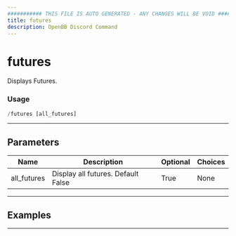 ```yaml
---
########### THIS FILE IS AUTO GENERATED - ANY CHANGES WILL BE VOID ###########
title: futures
description: OpenBB Discord Command
---
```


# futures

Displays Futures.

### Usage

```python wordwrap
/futures [all_futures]
```

---

## Parameters

| Name | Description | Optional | Choices |
| ---- | ----------- | -------- | ------- |
| all_futures | Display all futures. Default False | True | None |


---

## Examples


---
